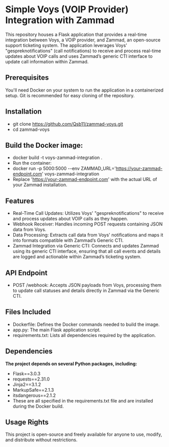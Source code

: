 # **Simple Voys (VOIP Provider) Integration with Zammad**

This repository houses a Flask application that provides a real-time integration between Voys, a VOIP provider, and Zammad, an open-source support ticketing system. The application leverages Voys' "gespreknotifications" (call notifications) to receive and process real-time updates about VOIP calls and uses Zammad’s generic CTI interface to update call information within Zammad.

## **Prerequisites**
You'll need Docker on your system to run the application in a containerized setup. Git is recommended for easy cloning of the repository.

## **Installation**
- git clone https://github.com/Qsb11/zammad-voys.git
- cd zammad-voys

## **Build the Docker image:**
- docker build -t voys-zammad-integration .
- Run the container:
- docker run -p 5000:5000 --env ZAMMAD_URL='https://your-zammad-endpoint.com' voys-zammad-integration
- Replace 'https://your-zammad-endpoint.com' with the actual URL of your Zammad installation.

## **Features**
- Real-Time Call Updates: Utilizes Voys' "gespreknotifications" to receive and process updates about VOIP calls as they happen.
- Webhook Receiver: Handles incoming POST requests containing JSON data from Voys.
- Data Processing: Extracts call data from Voys' notifications and maps it into formats compatible with Zammad’s Generic CTI.
- Zammad Integration via Generic CTI: Connects and updates Zammad using its generic CTI interface, ensuring that all call events and details are logged and actionable within Zammad’s ticketing system.

## **API Endpoint**
- POST /webhook: Accepts JSON payloads from Voys, processing them to update call statuses and details directly in Zammad via the Generic CTI.
  
## **Files Included**
- Dockerfile: Defines the Docker commands needed to build the image.
- app.py: The main Flask application script.
- requirements.txt: Lists all dependencies required by the application.


## **Dependencies**

**The project depends on several Python packages, including:**
- Flask==3.0.3
- requests==2.31.0
- Jinja2==3.1.2
- MarkupSafe==2.1.3
- itsdangerous==2.1.2
- These are all specified in the requirements.txt file and are installed during the Docker build.

## **Usage Rights**
This project is open-source and freely available for anyone to use, modify, and distribute without restrictions.
